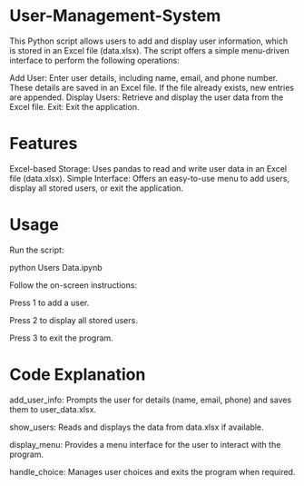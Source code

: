 # User-Management-System
This Python script allows users to add and display user information, which is stored in an Excel file (data.xlsx). The script offers a simple menu-driven interface to perform the following operations:

Add User: Enter user details, including name, email, and phone number. These details are saved in an Excel file. If the file already exists, new entries are appended.
Display Users: Retrieve and display the user data from the Excel file.
Exit: Exit the application.

# Features
Excel-based Storage: Uses pandas to read and write user data in an Excel file (data.xlsx).
Simple Interface: Offers an easy-to-use menu to add users, display all stored users, or exit the application.

# Usage
Run the script:

python Users Data.ipynb

Follow the on-screen instructions:

Press 1 to add a user.

Press 2 to display all stored users.

Press 3 to exit the program.

# Code Explanation

add_user_info: Prompts the user for details (name, email, phone) and saves them to user_data.xlsx.

show_users: Reads and displays the data from data.xlsx if available.

display_menu: Provides a menu interface for the user to interact with the program.

handle_choice: Manages user choices and exits the program when required.
